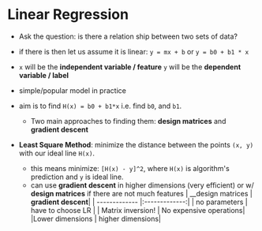 # Linear Regression
- Ask the question: is there a relation ship between two sets of data?
- if there is then let us assume it is linear: `y = mx + b` or `y = b0 + b1 * x`
- `x` will be the __independent variable / feature__ `y` will be the __dependent variable / label__
- simple/popular model in practice
- aim is to find `H(x) = b0 + b1*x` i.e. find `b0`, and `b1`.
  - Two main approaches to finding them: __design matrices__ and __gradient descent__

- __Least Square Method__: minimize the distance between the points `(x, y)` with our ideal line `H(x)`.
  - this means minimize: `[H(x) - y]^2`, where `H(x)` is algorithm's prediction and `y` is ideal line.
  - can use __gradient descent__ in higher dimensions (very efficient) or w/ __design matrices__ if there are not much features
  | __design matrices | __gradient descent__|
  | ------------- |:-------------:|
  | no parameters    | have to choose LR |
  | Matrix inversion! | No expensive operations|
  |Lower dimensions | higher dimensions|
